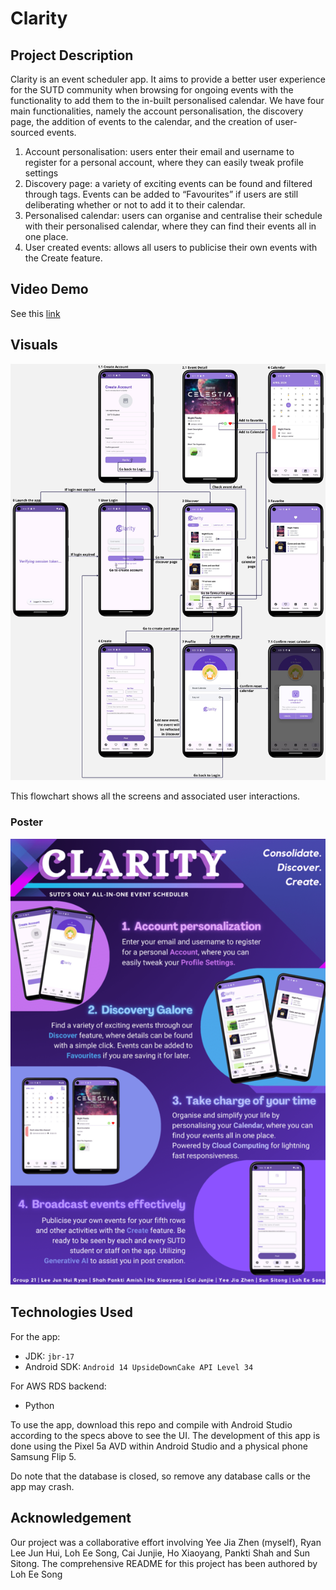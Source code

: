# Clarity 

## Project Description 
Clarity is an event scheduler app. It aims to provide a better user experience for the SUTD community when browsing for ongoing events with the functionality to add them to the in-built personalised calendar. We have four main functionalities, namely the account personalisation, the discovery page, the addition of events to the calendar, and the creation of user-sourced events. 
1. Account personalisation: users enter their email and username to register for a personal account, where they can easily tweak profile settings
2. Discovery page: a variety of exciting events can be found and filtered through tags. Events can be added to “Favourites” if users are still deliberating whether or not to add it to their calendar. 
3. Personalised calendar: users can organise and centralise their schedule with their personalised calendar, where they can find their events all in one place. 
4. User created events: allows all users to publicise their own events with the Create feature.

## Video Demo 
See this [link](https://youtu.be/nA8UiuVoI08) 

## Visuals 
![](readme_assets/flowchart.jpg)

This flowchart shows all the screens and associated user interactions. 

### Poster
![](readme_assets/Poster.png)
## Technologies Used 
For the app:
- JDK: `jbr-17`
- Android SDK: `Android 14 UpsideDownCake API Level 34` 

For AWS RDS backend: 
- Python 

To use the app, download this repo and compile with Android Studio according to the specs above to see the UI. The development of this app is done using the Pixel 5a AVD within Android Studio and a physical phone Samsung Flip 5. 

Do note that the database is closed, so remove any database calls or the app may crash. 

## Acknowledgement 
Our project was a collaborative effort involving Yee Jia Zhen (myself), Ryan Lee Jun Hui, Loh Ee Song, Cai Junjie, Ho Xiaoyang, Pankti Shah and Sun Sitong.
The comprehensive README for this project has been authored by Loh Ee Song
